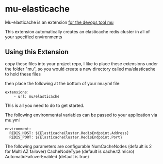 # mu-elasticache

Mu-elasticache is an extension [for the devops tool mu](https://github.com/stelligent/mu) 

This extension automatically creates an elasticache redis cluster in all of
your specified environments

## Using this Extension

copy these files into your project repo, I like to place these extensions under
the folder "mu", so you would create a new directory called mu/elasticache
to hold these files

then place the following at the bottom of your mu.yml file
```
extensions:
    - url: mu/elasticache
```

This is all you need to do to get started.

The following environmental variables can be passed to your application 
via mu.yml

```
environment:
  REDIS_HOST: ${ElasticacheCluster.RedisEndpoint.Address}
  REDIS_PORT: ${ElasticacheCluster.RedisEndpoint.Port}
```

The following parameters are configurable
NumCacheNodes (default is 2 for Multi AZ failover)
CacheNodeType (default is cache.t2.micro)
AutomaticFailoverEnabled (default is true)
